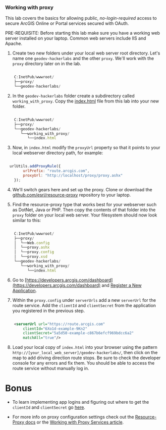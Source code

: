 ### Working with proxy

This lab covers the basics for allowing public, _no-login-required_ access to secure ArcGIS Online or Portal services secured with OAuth. 

PRE-REQUISITE: Before starting this lab make sure you have a working web server installed on your laptop. Common web servers include IIS and Apache.

1. Create two new folders under your local web server root directory. Let's name one `geodev-hackerlabs` and the other `proxy`. We'll work with the `proxy` directory later on in the lab.

```javascript

    C:InetPub/wwwroot/
    ├──proxy/
    └──geodev-hackerlabs/

```

2. In the `geodev-hackerlabs` folder create a subdirectory called `working_with_proxy`. Copy the [index.html](index.html) file from this lab into your new folder.  

```javascript

    C:InetPub/wwwroot/
    ├──proxy/    
    └──geodev-hackerlabs/
       └──working_with_proxy/
          └──index.html

```

3. Now, in `index.html` modify the `proxyUrl` property so that it points to your local webserver directory path, for example:
 
```javascript

  urlUtils.addProxyRule({
        urlPrefix: "route.arcgis.com",
        proxyUrl: "http://localhost/proxy/proxy.ashx"
    });

```

4. We'll switch gears here and set up the proxy. Clone or download the [github.com/esri/resource-proxy](https://github.com/Esri/resource-proxy) repository to your laptop. 

5. Find the resource-proxy type that works best for your webserver such as DotNet, Java or PHP. Then copy the contents of that folder into the `proxy` folder on your local web server. Your filesystem should now look similar to this:

```javascript

    C:InetPub/wwwroot/
    ├──proxy/
    │  └──Web.config
    │  └──proxy.ashx
    │  └──proxy.config
    │  └──proxy.xsd 
    └──geodev-hackerlabs/
       └──working_with_proxy/
          └──index.html

```

6. Go to [https://developers.arcgis.com/dashboard](https://developers.arcgis.com/dashboard) and [Register a New Application](https://developers.arcgis.com/applications/#/new/). 

7. Within the `proxy.config` under `serverUrls` add a new `serverUrl` for the route service. Add the `clientId` and `clientSecret` from the application you registered in the previous step.

```xml

	<serverUrl url="https://route.arcgis.com"
        clientId="6Xo1d-example-9Kn2"
        clientSecret="5a5d50-example-c867b6efcf969bdcc6a2"
        matchAll="true"/>

```

8. Load your local copy of `index.html` into your browser using the pattern `http://[your_local_web_server]/geodev-hackerlabs/`, then click on the map to add driving direction route stops. Be sure to check the developer console for any errors and fix them. You should be able to access the route service without manually log in.

# Bonus

* To learn implementing app logins and figuring out where to get the `clientId` and `clientSecret` go [here](https://developers.arcgis.com/authentication/accessing-arcgis-online-services/).

* For more info on proxy configuration settings check out the [Resource-Proxy docs](https://github.com/Esri/resource-proxy/blob/master/README.md#proxy-configuration-settings) or the [Working with Proxy Services article](https://developers.arcgis.com/authentication/working-with-proxies/).
